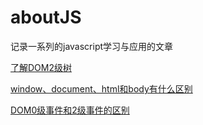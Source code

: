 # aboutJS
记录一系列的javascript学习与应用的文章

[了解DOM2级树](https://github.com/Zenas-He/aboutJS/blob/master/%E4%BA%86%E8%A7%A3DOM2%E7%BA%A7%E4%BA%8B%E4%BB%B6.md)

[window、document、html和body有什么区别](https://github.com/Zenas-He/aboutJS/blob/master/window%E3%80%81document%E3%80%81html%E5%92%8Cbody%E7%9A%84%E5%8C%BA%E5%88%AB.md)

[DOM0级事件和2级事件的区别](https://github.com/Zenas-He/aboutJS/blob/master/DOM0%E7%BA%A7%E4%BA%8B%E4%BB%B6%E5%92%8C2%E7%BA%A7%E4%BA%8B%E4%BB%B6%E7%9A%84%E5%8C%BA%E5%88%AB.md)
